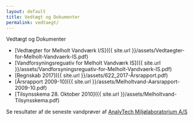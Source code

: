 ```yaml
---
layout: default
title: Vedtægt og Dokumenter
permalink: vedtaegt/
---
```


Vedtægt og Dokumenter

 * [Vedtægter for Melholt Vandværk I/S]({{ site.url }}/assets/Vedtaegter-for-Melholt-Vandvaerk-IS.pdf)
 * [Vandforsyningsreguativ for Melholt Vandværk IS]({{ site.url }}/assets/Vandforsyningsreguativ-for-Melholt-Vandvaerk-IS.pdf)
 * [Regnskab 2017]({{ site.url }}/assets/622_2017-Årsrapport.pdf)
 * [Årsrapport 2009-10]({{ site.url }}/assets/Melholtvand-Aarsrapport-2009-10.pdf)
 * [Tilsynsskema 28. Oktober 2010]({{ site.url }}/assets/Melholtvand-Tilsynsskema.pdf)

Se resultater af de seneste vandprøver af [AnalyTech Miljølaboratorium A/S](http://www.analytech.dk/Link.aspx?CustomerID=8379)

